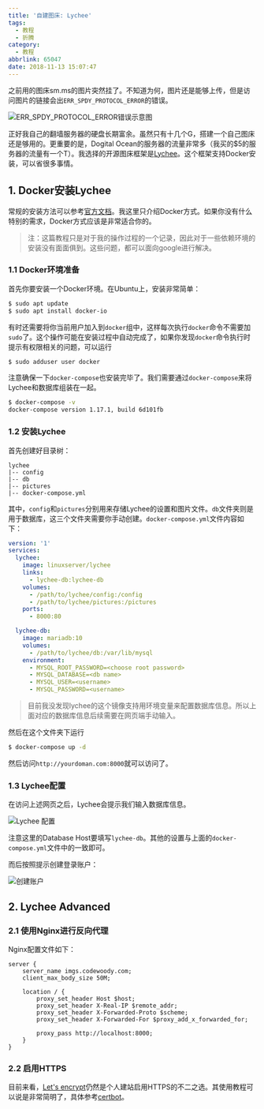 ```yaml
---
title: '自建图床: Lychee'
tags:
  - 教程
  - 折腾
category:
  - 教程
abbrlink: 65047
date: 2018-11-13 15:07:47
---
```

之前用的图床sm.ms的图片突然挂了。不知道为何，图片还是能够上传，但是访问图片的链接会出`ERR_SPDY_PROTOCOL_ERROR`的错误。

![ERR_SPDY_PROTOCOL_ERROR错误示意图](https://imgs.codewoody.com/uploads/big/16c748b80a481535efeb2d271e14e4dd.png)

正好我自己的翻墙服务器的硬盘长期富余。虽然只有十几个G，搭建一个自己图床还是够用的。更重要的是，Dogital Ocean的服务器的流量非常多（我买的$5的服务器的流量有一个T）。我选择的开源图床框架是[Lychee](https://github.com/electerious/Lychee)。这个框架支持Docker安装，可以省很多事情。

## 1. Docker安装Lychee

常规的安装方法可以参考[官方文档](https://github.com/electerious/Lychee/blob/master/docs/Installation.md)。我这里只介绍Docker方式。如果你没有什么特别的需求，Docker方式应该是非常适合你的。

> 注：这篇教程只是对于我的操作过程的一个记录，因此对于一些依赖环境的安装没有面面俱到。这些问题，都可以面向google进行解决。

### 1.1 Docker环境准备

首先你要安装一个Docker环境。在Ubuntu上，安装非常简单：

``` bash
$ sudo apt update
$ sudo apt install docker-io
```

有时还需要将你当前用户加入到`docker`组中，这样每次执行`docker`命令不需要加`sudo`了。这个操作可能在安装过程中自动完成了，如果你发现`docker`命令执行时提示有权限相关的问题，可以运行

``` bash
$ sudo adduser user docker
```

注意确保一下`docker-compose`也安装完毕了。我们需要通过`docker-compose`来将Lychee和数据库组装在一起。

``` bash
$ docker-compose -v
docker-compose version 1.17.1, build 6d101fb
```

### 1.2 安装Lychee

首先创建好目录树：

```
lychee
|-- config
|-- db
|-- pictures
|-- docker-compose.yml
```

其中，`config`和`pictures`分别用来存储Lychee的设置和图片文件。`db`文件夹则是用于数据库，这三个文件夹需要你手动创建。`docker-compose.yml`文件内容如下：

``` yaml
version: '1'
services:
  lychee:
    image: linuxserver/lychee
    links:
      - lychee-db:lychee-db
    volumes:
      - /path/to/lychee/config:/config
      - /path/to/lychee/pictures:/pictures
    ports:
      - 8000:80

  lychee-db:
    image: mariadb:10
    volumes:
      - /path/to/lychee/db:/var/lib/mysql
    environment:
      - MYSQL_ROOT_PASSWORD=<choose root password>
      - MYSQL_DATABASE=<db name>
      - MYSQL_USER=<username>
      - MYSQL_PASSWORD=<username>
```

> 目前我没发现lychee的这个镜像支持用环境变量来配置数据库信息。所以上面对应的数据库信息后续需要在网页端手动输入。

然后在这个文件夹下运行

``` bash
$ docker-compose up -d
```

然后访问`http://yourdoman.com:8000`就可以访问了。

### 1.3 Lychee配置

在访问上述网页之后，Lychee会提示我们输入数据库信息。

![Lychee 配置](https://imgs.codewoody.com/uploads/big/257d81510bc5d03dfac4948844222f46.png)

注意这里的Database Host要填写`lychee-db`。其他的设置与上面的`docker-compose.yml`文件中的一致即可。

而后按照提示创建登录账户：

![创建账户](https://imgs.codewoody.com/uploads/big/2ac1ded0feb822e54fad9838655f1bdb.png)

## 2. Lychee Advanced

### 2.1 使用Nginx进行反向代理

Nginx配置文件如下：

``` nginx
server {
	server_name imgs.codewoody.com;
	client_max_body_size 50M;

	location / {
		proxy_set_header Host $host;
		proxy_set_header X-Real-IP $remote_addr;
		proxy_set_header X-Forwarded-Proto $scheme;
		proxy_set_header X-Forwarded-For $proxy_add_x_forwarded_for;

		proxy_pass http://localhost:8000;
	}
}
```

### 2.2 启用HTTPS

目前来看，[Let's encrypt](https://letsencrypt.org/)仍然是个人建站启用HTTPS的不二之选。其使用教程可以说是非常简明了，具体参考[certbot](https://certbot.eff.org/)。





